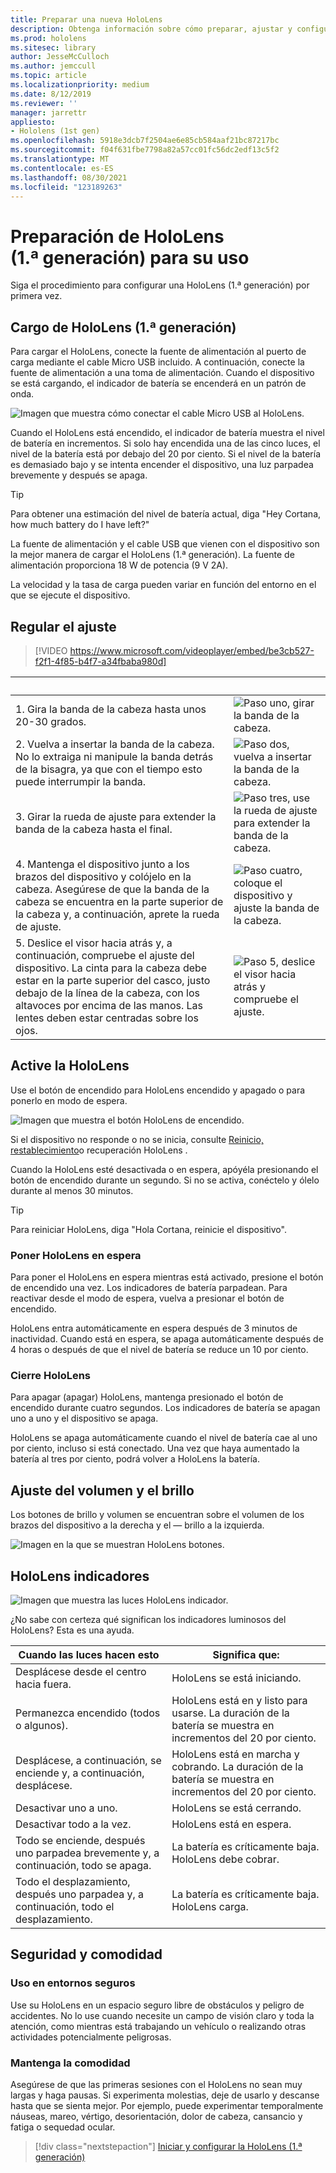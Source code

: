 ```yaml
---
title: Preparar una nueva HoloLens
description: Obtenga información sobre cómo preparar, ajustar y configurar el HoloLens de realidad mixta (1.ª generación) por primera vez.
ms.prod: hololens
ms.sitesec: library
author: JesseMcCulloch
ms.author: jemccull
ms.topic: article
ms.localizationpriority: medium
ms.date: 8/12/2019
ms.reviewer: ''
manager: jarrettr
appliesto:
- Hololens (1st gen)
ms.openlocfilehash: 5918e3dcb7f2504ae6e85cb584aaf21bc87217bc
ms.sourcegitcommit: f04f631fbe7798a82a57cc01fc56dc2edf13c5f2
ms.translationtype: MT
ms.contentlocale: es-ES
ms.lasthandoff: 08/30/2021
ms.locfileid: "123189263"
---
```

# <a name="get-your-hololens-1st-gen-ready-to-use"></a>Preparación de HoloLens (1.ª generación) para su uso

Siga el procedimiento para configurar una HoloLens (1.ª generación) por primera vez.

## <a name="charge-your-hololens-1st-gen"></a>Cargo de HoloLens (1.ª generación)

Para cargar el HoloLens, conecte la fuente de alimentación al puerto de carga mediante el cable Micro USB incluido. A continuación, conecte la fuente de alimentación a una toma de alimentación. Cuando el dispositivo se está cargando, el indicador de batería se encenderá en un patrón de onda.

![Imagen que muestra cómo conectar el cable Micro USB al HoloLens.](./images/hololens-charging.png)

Cuando el HoloLens está encendido, el indicador de batería muestra el nivel de batería en incrementos. Si solo hay encendida una de las cinco luces, el nivel de la batería está por debajo del 20 por ciento. Si el nivel de la batería es demasiado bajo y se intenta encender el dispositivo, una luz parpadea brevemente y después se apaga.

> [!TIP]
> Para obtener una estimación del nivel de batería actual, diga "Hey Cortana, how much battery do I have left?"

La fuente de alimentación y el cable USB que vienen con el dispositivo son la mejor manera de cargar el HoloLens (1.ª generación).  La fuente de alimentación proporciona 18 W de potencia (9 V 2A).

La velocidad y la tasa de carga pueden variar en función del entorno en el que se ejecute el dispositivo.

## <a name="adjust-fit"></a>Regular el ajuste

> [!VIDEO https://www.microsoft.com/videoplayer/embed/be3cb527-f2f1-4f85-b4f7-a34fbaba980d]

| &nbsp; | &nbsp; |
|:--- |:--- |
|1. Gira la banda de la cabeza hasta unos 20-30 grados.|![Paso uno, girar la banda de la cabeza.](./images/FitGuideStep1.png)|
|2. Vuelva a insertar la banda de la cabeza. No lo extraiga ni manipule la banda detrás de la bisagra, ya que con el tiempo esto puede interrumpir la banda.|![Paso dos, vuelva a insertar la banda de la cabeza.](./images/FitGuideStep2.png)|
|3. Girar la rueda de ajuste para extender la banda de la cabeza hasta el final. |![Paso tres, use la rueda de ajuste para extender la banda de la cabeza.](./images/FitGuideStep3.png)|
|4. Mantenga el dispositivo junto a los brazos del dispositivo y colójelo en la cabeza. Asegúrese de que la banda de la cabeza se encuentra en la parte superior de la cabeza y, a continuación, aprete la rueda de ajuste.|![Paso cuatro, coloque el dispositivo y ajuste la banda de la cabeza.](./images/FitGuideStep4.png)|
|5. Deslice el visor hacia atrás y, a continuación, compruebe el ajuste del dispositivo. La cinta para la cabeza debe estar en la parte superior del casco, justo debajo de la línea de la cabeza, con los altavoces por encima de las manos. Las lentes deben estar centradas sobre los ojos.|![Paso 5, deslice el visor hacia atrás y compruebe el ajuste.](./images/FitGuideSetep5.png)|

## <a name="turn-on-your-hololens"></a>Active la HoloLens

Use el botón de encendido para HoloLens encendido y apagado o para ponerlo en modo de espera.

![Imagen que muestra el botón HoloLens de encendido.](./images/hololens-power.png)

Si el dispositivo no responde o no se inicia, consulte [Reinicio, restablecimiento](hololens-restart-recover.md)o recuperación HoloLens .

Cuando la HoloLens esté desactivada o en espera, apóyéla presionando el botón de encendido durante un segundo. Si no se activa, conéctelo y ólelo durante al menos 30 minutos.

> [!TIP]
> Para reiniciar HoloLens, diga "Hola Cortana, reinicie el dispositivo".

### <a name="put-hololens-in-standby"></a>Poner HoloLens en espera

Para poner el HoloLens en espera mientras está activado, presione el botón de encendido una vez. Los indicadores de batería parpadean. Para reactivar desde el modo de espera, vuelva a presionar el botón de encendido.

HoloLens entra automáticamente en espera después de 3 minutos de inactividad. Cuando está en espera, se apaga automáticamente después de 4 horas o después de que el nivel de batería se reduce un 10 por ciento.

### <a name="shut-down-hololens"></a>Cierre HoloLens

Para apagar (apagar) HoloLens, mantenga presionado el botón de encendido durante cuatro segundos. Los indicadores de batería se apagan uno a uno y el dispositivo se apaga.

HoloLens se apaga automáticamente cuando el nivel de batería cae al uno por ciento, incluso si está conectado. Una vez que haya aumentado la batería al tres por ciento, podrá volver a HoloLens la batería.

## <a name="adjust-volume-and-brightness"></a>Ajuste del volumen y el brillo

Los botones de brillo y volumen se encuentran sobre el volumen de los brazos del dispositivo a la derecha y el &mdash; brillo a la izquierda.

![Imagen en la que se muestran HoloLens botones.](./images/hololens-buttons.jpg)

## <a name="hololens-indicator-lights"></a>HoloLens indicadores

![Imagen que muestra las luces HoloLens indicador.](./images/hololens-lights.png)

¿No sabe con certeza qué significan los indicadores luminosos del HoloLens? Esta es una ayuda.

|Cuando las luces hacen esto |Significa que: |
|---|---|
|Desplácese desde el centro hacia fuera. |HoloLens se está iniciando. |
|Permanezca encendido (todos o algunos). |HoloLens está en y listo para usarse. La duración de la batería se muestra en incrementos del 20 por ciento. |
|Desplácese, a continuación, se enciende y, a continuación, desplácese. |HoloLens está en marcha y cobrando. La duración de la batería se muestra en incrementos del 20 por ciento. |
|Desactivar uno a uno. |HoloLens se está cerrando. |
|Desactivar todo a la vez. |HoloLens está en espera. |
|Todo se enciende, después uno parpadea brevemente y, a continuación, todo se apaga. |La batería es críticamente baja. HoloLens debe cobrar. |
|Todo el desplazamiento, después uno parpadea y, a continuación, todo el desplazamiento. |La batería es críticamente baja. HoloLens carga. |

## <a name="safety-and-comfort"></a>Seguridad y comodidad

### <a name="use-in-safe-surroundings"></a>Uso en entornos seguros

Use su HoloLens en un espacio seguro libre de obstáculos y peligro de accidentes. No lo use cuando necesite un campo de visión claro y toda la atención, como mientras está trabajando un vehículo o realizando otras actividades potencialmente peligrosas.

### <a name="stay-comfortable"></a>Mantenga la comodidad

Asegúrese de que las primeras sesiones con el HoloLens no sean muy largas y haga pausas. Si experimenta molestias, deje de usarlo y descanse hasta que se sienta mejor. Por ejemplo, puede experimentar temporalmente náuseas, mareo, vértigo, desorientación, dolor de cabeza, cansancio y fatiga o sequedad ocular.

> [!div class="nextstepaction"]
> [Iniciar y configurar la HoloLens (1.ª generación)](hololens1-start.md)

